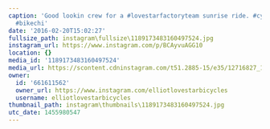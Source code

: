 ```yaml
---
caption: 'Good lookin crew for a #lovestarfactoryteam sunrise ride. #cycling #bicycle
  #bikechi'
date: '2016-02-20T15:02:27'
fullsize_path: instagram\fullsize\1189173483160497524.jpg
instagram_url: https://www.instagram.com/p/BCAyvuAGG10
location: {}
media_id: '1189173483160497524'
media_url: https://scontent.cdninstagram.com/t51.2885-15/e35/12716827_182973138739653_727038531_n.jpg?ig_cache_key=MTE4OTE3MzQ4MzE2MDQ5NzUyNA%3D%3D.2
owner:
  id: '661611562'
  owner_url: https://www.instagram.com/elliotlovestarbicycles
  username: elliotlovestarbicycles
thumbnail_path: instagram\thumbnails\1189173483160497524.jpg
utc_date: 1455980547
---
```

